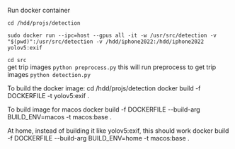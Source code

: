 Run docker container
```
cd /hdd/projs/detection

sudo docker run --ipc=host --gpus all -it -w /usr/src/detection -v "$(pwd)":/usr/src/detection -v /hdd/iphone2022:/hdd/iphone2022 yolov5:exif
```    

`cd src`  
get trip images
`python preprocess.py`
this will run preprocess to get trip images
`python detection.py`  

To build the docker image:
cd /hdd/projs/detection
docker build -f DOCKERFILE -t yolov5:exif .

To build image for macos
docker build -f DOCKERFILE --build-arg BUILD_ENV=macos -t macos:base .

At home, instead of building it like yolov5:exif, this should work
docker build -f DOCKERFILE --build-arg BUILD_ENV=home -t macos:base .
